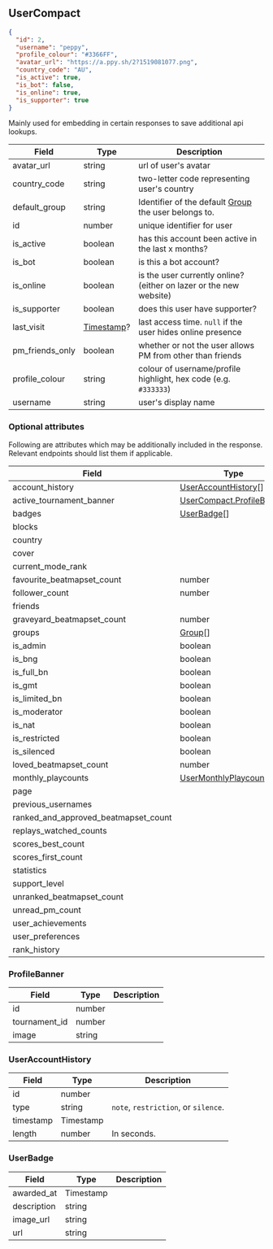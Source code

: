 ## UserCompact
```json
{
  "id": 2,
  "username": "peppy",
  "profile_colour": "#3366FF",
  "avatar_url": "https://a.ppy.sh/2?1519081077.png",
  "country_code": "AU",
  "is_active": true,
  "is_bot": false,
  "is_online": true,
  "is_supporter": true
}
```

Mainly used for embedding in certain responses to save additional api lookups.

Field           | Type                      | Description
--------------- | ------------------------- | ----------------------------------------------------------------------
avatar_url      | string                    | url of user's avatar
country_code    | string                    | two-letter code representing user's country
default_group   | string                    | Identifier of the default [Group](#group) the user belongs to.
id              | number                    | unique identifier for user
is_active       | boolean                   | has this account been active in the last x months?
is_bot          | boolean                   | is this a bot account?
is_online       | boolean                   | is the user currently online? (either on lazer or the new website)
is_supporter    | boolean                   | does this user have supporter?
last_visit      | [Timestamp](#timestamp)?  | last access time. `null` if the user hides online presence
pm_friends_only | boolean                   | whether or not the user allows PM from other than friends
profile_colour  | string                    | colour of username/profile highlight, hex code (e.g. `#333333`)
username        | string                    | user's display name

### Optional attributes

Following are attributes which may be additionally included in the response. Relevant endpoints should list them if applicable.

Field                                | Type
-------------------------------------|------------------------------------------------------------------
account_history                      | [UserAccountHistory](#usercompact-useraccounthistory)[]
active_tournament_banner             | [UserCompact.ProfileBanner](#usercompact-profilebanner)
badges                               | [UserBadge](#usercompact-userbadge)[]
blocks                               | |
country                              | |
cover                                | |
current_mode_rank                    | |
favourite_beatmapset_count           | number
follower_count                       | number
friends                              | |
graveyard_beatmapset_count           | number
groups                               | [Group](#group)[]
is_admin                             | boolean
is_bng                               | boolean
is_full_bn                           | boolean
is_gmt                               | boolean
is_limited_bn                        | boolean
is_moderator                         | boolean
is_nat                               | boolean
is_restricted                        | boolean
is_silenced                          | boolean
loved_beatmapset_count               | number
monthly_playcounts                   | [UserMonthlyPlaycount](#usermonthlyplaycount)[]
page                                 | |
previous_usernames                   | |
ranked_and_approved_beatmapset_count | |
replays_watched_counts               | |
scores_best_count                    | |
scores_first_count                   | |
statistics                           | |
support_level                        | |
unranked_beatmapset_count            | |
unread_pm_count                      | |
user_achievements                    | |
user_preferences                     | |
rank_history                         | |

<div id="usercompact-profilebanner" data-unique="usercompact-profilebanner"></div>

### ProfileBanner

Field         | Type        | Description
--------------|-------------|------------
id            | number      | |
tournament_id | number      | |
image         | string      | |

<div id="usercompact-useraccounthistory" data-unique="usercompact-useraccounthistory"></div>

### UserAccountHistory

Field       | Type      | Description
------------|-----------|------------
id          | number    | |
type        | string    | `note`, `restriction`, or `silence`.
timestamp   | Timestamp | |
length      | number    | In seconds.

<div id="usercompact-userbadge" data-unique="usercompact-userbadge"></div>

### UserBadge

Field       | Type      | Description
------------|-----------|------------
awarded_at  | Timestamp | |
description | string    | |
image_url   | string    | |
url         | string    | |

